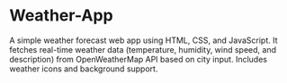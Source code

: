 # Weather-App
A simple weather forecast web app using HTML, CSS, and JavaScript. It fetches real-time weather data (temperature, humidity, wind speed, and description) from OpenWeatherMap API based on city input.  Includes weather icons and background support.
